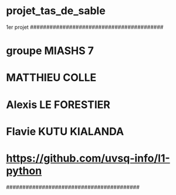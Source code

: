 # projet_tas_de_sable
1er projet
#########################################
# groupe MIASHS 7
# MATTHIEU COLLE
# Alexis LE FORESTIER
# Flavie KUTU KIALANDA
# https://github.com/uvsq-info/l1-python
#########################################
